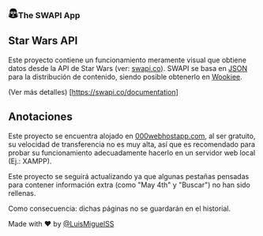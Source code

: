 
<h3><a href="https://github.com/LuisMiguelss/the-swapi-app"><img src="https://raw.githubusercontent.com/LuisMiguelSS/the-swapi-app/master/assets/icons/darthvader.png" alt="Resources" width="20"></a>The SWAPI App</h3>

## Star Wars API
Este proyecto contiene un funcionamiento meramente visual que obtiene datos desde la API de Star Wars (ver: [swapi.co](https://swapi.co)).
SWAPI se basa en [JSON](https://swapi.co/documentation#json) para la distribución de contenido, siendo posible obtenerlo en [Wookiee](https://swapi.co/documentation#wookiee).

(Ver más detalles) [https://swapi.co/documentation]

## Anotaciones
Este proyecto se encuentra alojado en [000webhostapp.com](https://the-swapi-app.000webhostapp.com/ "The Swapi App by @LuisMiguelSS"), al ser gratuito, su velocidad de transferencia no es muy alta, así que es recomendado para probar su funcionamiento adecuadamente hacerlo en un servidor web local (Ej.: XAMPP).

Este proyecto se seguirá actualizando ya que algunas pestañas pensadas para contener información extra (como "May 4th" y "Buscar") no han sido rellenas.

Como consecuencia: dichas páginas no se guardarán en el historial.

Made with :heart: by [@LuisMiguelSS](https://luismiguelss.github.io/me)
